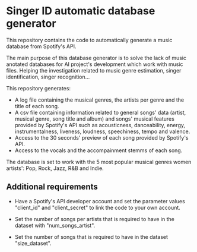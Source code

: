 # Singer ID automatic database generator

This repository contains the code to automatically generate a music database from Spotify's API. 

The main purpose of this database generator is to solve the lack of music anotated databases for AI project's development which work with music files. Helping the investigation related to music genre estimation, singer identification, singer recognition...

This repository generates:
  - A log file containing the musical genres, the artists per genre and the title of each song. 
  - A csv file containing information related to general songs' data (artist, musical genre, song title and album) and songs' musical features provided by Spotify's     API such as acousticness, danceability, energy, instrumentalness, liveness, loudness, speechiness, tempo and valence.
  - Access to the 30 seconds' preview of each song provided by Spotify's API.
  - Access to the vocals and the accompainment stemms of each song.

The database is set to work with the 5 most popular musical genres women artists': Pop, Rock, Jazz, R&B and Indie. 

## Additional requirements

- Have a Spotify's API developer account and set the parameter values "client_id" and "client_secret" to link the code to your own account.

- Set the number of songs per artists that is required to have in the dataset with "num_songs_artist".

- Set the number of songs that is required to have in the dataset "size_dataset".
